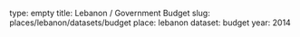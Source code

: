 type: empty
title: Lebanon / Government Budget
slug: places/lebanon/datasets/budget
place: lebanon
dataset: budget
year: 2014
